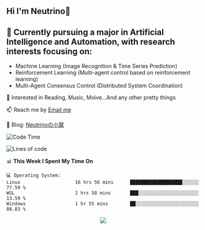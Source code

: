 ## Hi I'm Neutrino👋

## 🔭 Currently pursuing a major in Artificial Intelligence and Automation, with research interests focusing on:
- Machine Learning (Image Recognition & Time Series Prediction)
- Reinforcement Learning (Multi-agent control based on reinforcement learning)
- Multi-Agent Consensus Control (Distributed System Coordination)

💫 Interested in Reading, Music, Moive...And any other pretty things

📫 Reach me by [Email me](mailto:neutrin1zzz@gmail.com)

💬 Blog: [Neutrinoの小窝](https://neutrino.top/)

<!--START_SECTION:waka-->
![Code Time](http://img.shields.io/badge/Code%20Time-504%20hrs%2054%20mins-blue)

![Lines of code](https://img.shields.io/badge/From%20Hello%20World%20I%27ve%20Written-705.7%20thousand%20lines%20of%20code-blue)

📊 **This Week I Spent My Time On** 

```text
💻 Operating System: 
Linux                    16 hrs 56 mins      ███████████████████░░░░░░   77.59 % 
WSL                      2 hrs 58 mins       ███░░░░░░░░░░░░░░░░░░░░░░   13.59 % 
Windows                  1 hr 55 mins        ██░░░░░░░░░░░░░░░░░░░░░░░   08.83 % 
```


<!--END_SECTION:waka-->

<div align="center">
<img align="center" src="https://skillicons.dev/icons?i=c,cpp,py&theme=dark" />
  
<!--
**Neutrin1/Neutrin1** is a ✨ _special_ ✨ repository because its `README.md` (this file) appears on your GitHub profile.

![header](https://capsule-render.vercel.app/api?type=venom&color=auto&height=100&section=header&text=Wish%20u%20have%20a%20nice%20day&fontSize=30&theme=tokyonight)
